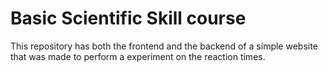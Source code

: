 # Basic Scientific Skill course 
This repository has both the frontend and the backend of a simple website 
that was made to perform a experiment on the reaction times.
